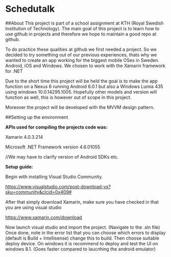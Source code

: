 # Schedutalk

##About
This project is part of a school assignment at KTH (Royal Swedish Institution of Technology). The main goal of this project is to learn how to use github in projects and therefore we hope to maintain a good repo at github.

To do practice these qualities at github we first needed a project. So we decided to try something out of our previous experiences, thats why we wanted to create an app working for the biggest mobile OSes in Sweden. Android, iOS and Windows.
We chosen to work with the Xamarin framework for .NET

Due to the short time this project will be held the goal is to make the app function on a  Nexus 6 running Android 6.0.1 but also a Windows Lumia 435 using windows 10.0.14295.1005. Hopefully other models and version will function as well, this is however out of scope in this project.

Moreover the project will be developed with the MVVM design pattern.

##Setting up the environment

**APIs used for compiling the projects code was:**

Xamarin 4.0.3.214

Microsoft .NET Framework version 4.6.01055

//We may have to clarify version of Android SDKs etc.

**Setup guide:**

Begin with installing Visual Studio Community.

https://www.visualstudio.com/post-download-vs?sku=community&clcid=0x409#

After that simply download Xamarin, make sure you have checked in that you are using visual studio

https://www.xamarin.com/download

Now launch visual studio and import the project. (Navigate to the .sln file)
Once done, note in the error list that you can choose which errors to display (default is Build + Intellisense) change this to build.
Then choose suitable deploy device. On windows it is recommend to deploy and test the UI on windows 8.1. (Goes faster compared to laucnhing the android emulator)

